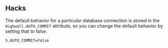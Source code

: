 Hacks
----------
The default behavior for a particular database connection
is stored in the `Highwall.AUTO_COMMIT` attribute, so you
can change the default behavior by setting that to false.

    h.AUTO_COMMIT=False
